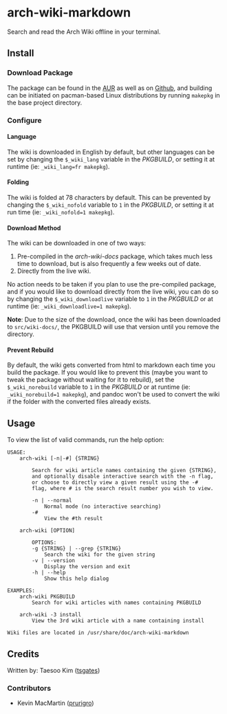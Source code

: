 # arch-wiki-markdown #

Search and read the Arch Wiki offline in your terminal.

## Install ##

### Download Package ###

The package can be found in the [AUR](https://aur.archlinux.org/packages/arch-wiki-markdown-git) as well as on [Github](https://raw.github.com/tsgates/arch-wiki-markdown), and building can be initiated on pacman-based Linux distributions by running `makepkg` in the base project directory.

### Configure ###

#### Language ####

The wiki is downloaded in English by default, but other languages can be set by changing the `$_wiki_lang` variable in the _PKGBUILD_, or setting it at runtime (ie: `_wiki_lang=fr makepkg`).

#### Folding ####

The wiki is folded at 78 characters by default. This can be prevented by changing the `$_wiki_nofold` variable to `1` in the _PKGBUILD_, or setting it at run time (ie: `_wiki_nofold=1 makepkg`).

#### Download Method ####

The wiki can be downloaded in one of two ways:

1. Pre-compiled in the _arch-wiki-docs_ package, which takes much less time to download, but is also frequently a few weeks out of date.
2. Directly from the live wiki.

No action needs to be taken if you plan to use the pre-compiled package, and if you would like to download directly from the live wiki, you can do so by changing the `$_wiki_downloadlive` variable to `1` in the _PKGBUILD_ or at runtime (ie: `_wiki_downloadlive=1 makepkg`).

**Note**: Due to the size of the download, once the wiki has been downloaded to `src/wiki-docs/`, the PKGBUILD will use that version until you remove the directory.

#### Prevent Rebuild ###

By default, the wiki gets converted from html to markdown each time you build the package. If you would like to prevent this (maybe you want to tweak the package without waiting for it to rebuild), set the `$_wiki_norebuild` variable to `1` in the _PKGBUILD_ or at runtime (ie: `_wiki_norebuild=1 makepkg`), and pandoc won't be used to convert the wiki if the folder with the converted files already exists.

## Usage ##

To view the list of valid commands, run the help option:

```
USAGE:
    arch-wiki [-n|-#] {STRING}

        Search for wiki article names containing the given {STRING},
        and optionally disable interactive search with the -n flag,
        or choose to directly view a given result using the -#
        flag, where # is the search result number you wish to view.

        -n | --normal
            Normal mode (no interactive searching)
        -#
            View the #th result

    arch-wiki [OPTION]

        OPTIONS:
        -g {STRING} | --grep {STRING}
            Search the wiki for the given string
        -v | --version
            Display the version and exit
        -h | --help
            Show this help dialog

EXAMPLES:
    arch-wiki PKGBUILD
        Search for wiki articles with names containing PKGBUILD

    arch-wiki -3 install
        View the 3rd wiki article with a name containing install

Wiki files are located in /usr/share/doc/arch-wiki-markdown
```

## Credits ##

Written by: Taesoo Kim ([tsgates](https://github.com/tsgates))

### Contributors ###

* Kevin MacMartin ([prurigro](https://github.com/prurigro))
